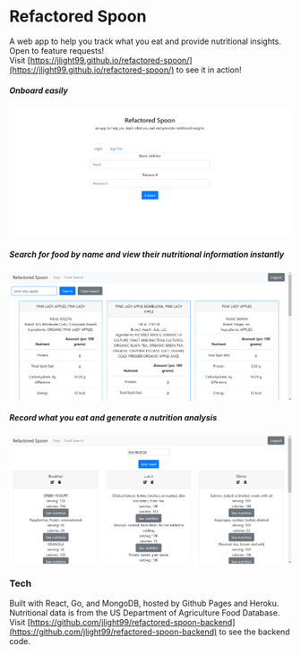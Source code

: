 # Refactored Spoon
A web app to help you track what you eat and provide nutritional insights. Open to feature requests!<br />
Visit [https://jlight99.github.io/refactored-spoon/](https://jlight99.github.io/refactored-spoon/) to see it in action!<br />

##### Onboard easily
![signinImg](/public/screenshots/signin.png)

##### Search for food by name and view their nutritional information instantly
![foodsearchImg](/public/screenshots/foodsearch.png)

##### Record what you eat and generate a nutrition analysis
![mealsImg](/public/screenshots/meals.png)

### Tech
Built with React, Go, and MongoDB, hosted by Github Pages and Heroku. Nutritional data is from the US Department of Agriculture Food Database.<br />
Visit [https://github.com/jlight99/refactored-spoon-backend](https://github.com/jlight99/refactored-spoon-backend) to see the backend code.<br />
